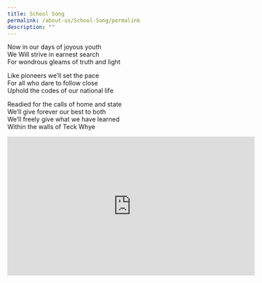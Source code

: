 ```yaml
---
title: School Song
permalink: /about-us/School-Song/permalink
description: ""
---
```

Now in our days of joyous youth  
We Will strive in earnest search  
For wondrous gleams of truth and light

Like pioneers we’ll set the pace  
For all who dare to follow close  
Uphold the codes of our national life

Readied for the calls of home and state  
We’ll give forever our best to both  
We’ll freely give what we have learned  
Within the walls of Teck Whye

<iframe width="560" height="315" src="https://www.youtube.com/embed/GxoycUgFa6M" title="TWSS SCHOOL SONG" frameborder="0" allow="accelerometer; autoplay; clipboard-write; encrypted-media; gyroscope; picture-in-picture" allowfullscreen></iframe>